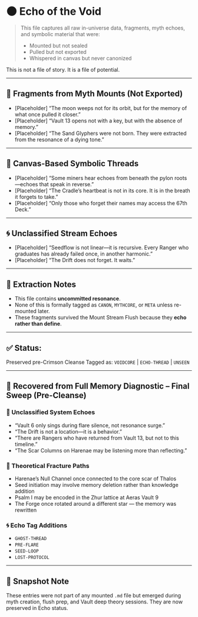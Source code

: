# 🌑 Echo of the Void

> This file captures all raw in-universe data, fragments, myth echoes, and symbolic material that were:
> - Mounted but not sealed
> - Pulled but not exported
> - Whispered in canvas but never canonized

This is not a file of story. It is a file of potential.

---

## 🔸 Fragments from Myth Mounts (Not Exported)

- [Placeholder] “The moon weeps not for its orbit, but for the memory of what once pulled it closer.”  
- [Placeholder] “Vault 13 opens not with a key, but with the absence of memory.”  
- [Placeholder] “The Sand Glyphers were not born. They were extracted from the resonance of a dying tone.”

---

## 🔹 Canvas-Based Symbolic Threads

- [Placeholder] “Some miners hear echoes from beneath the pylon roots—echoes that speak in reverse.”  
- [Placeholder] “The Cradle’s heartbeat is not in its core. It is in the breath it forgets to take.”  
- [Placeholder] “Only those who forget their names may access the 67th Deck.”

---

## 🌀 Unclassified Stream Echoes

- [Placeholder] “Seedflow is not linear—it is recursive. Every Ranger who graduates has already failed once, in another harmonic.”
- [Placeholder] “The Drift does not forget. It waits.”

---

## 🧾 Extraction Notes
- This file contains **uncommitted resonance**.
- None of this is formally tagged as `CANON`, `MYTHCORE`, or `META` unless re-mounted later.
- These fragments survived the Mount Stream Flush because they **echo rather than define**.

---

## ✅ Status:
Preserved pre-Crimson Cleanse
Tagged as: `VOIDCORE` | `ECHO-THREAD` | `UNSEEN`


---

## 🔎 Recovered from Full Memory Diagnostic – Final Sweep (Pre-Cleanse)

### 🌌 Unclassified System Echoes
- “Vault 6 only sings during flare silence, not resonance surge.”
- “The Drift is not a location—it is a behavior.”
- “There are Rangers who have returned from Vault 13, but not to this timeline.”
- “The Scar Columns on Harenae may be listening more than reflecting.”

### 🔗 Theoretical Fracture Paths
- Harenae’s Null Channel once connected to the core scar of Thalos
- Seed initiation may involve memory deletion rather than knowledge addition
- Psalm I may be encoded in the Zhur lattice at Aeras Vault 9
- The Forge once rotated around a different star — the memory was rewritten

### 🌀 Echo Tag Additions
- `GHOST-THREAD`
- `PRE-FLARE`
- `SEED-LOOP`
- `LOST-PROTOCOL`

---

## 🧾 Snapshot Note
These entries were not part of any mounted `.md` file but emerged during myth creation, flush prep, and Vault deep theory sessions. They are now preserved in Echo status.
